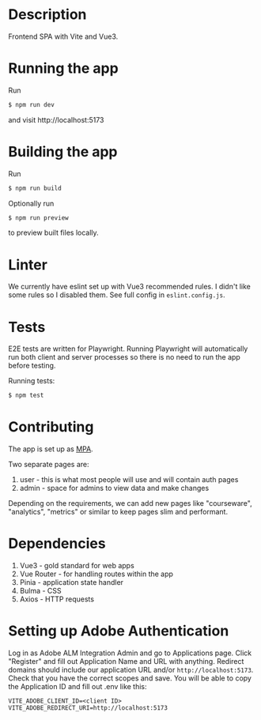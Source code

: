 # Description

Frontend SPA with Vite and Vue3.

# Running the app

Run

```bash
$ npm run dev
```

and visit http://localhost:5173

# Building the app

Run

```bash
$ npm run build
```

Optionally run

```bash
$ npm run preview
```
to preview built files locally.

# Linter

We currently have eslint set up with Vue3 recommended rules. I didn't like some
rules so I disabled them. See full config in `eslint.config.js`.

# Tests

E2E tests are written for Playwright. Running Playwright will automatically run
both client and server processes so there is no need to run the app before testing.

Running tests:

```bash
$ npm test
```

# Contributing

The app is set up as [MPA](https://vitejs.dev/config/shared-options.html#apptype).

Two separate pages are:
1. user - this is what most people will use and will contain auth pages
2. admin - space for admins to view data and make changes

Depending on the requirements, we can add new pages like "courseware",
"analytics", "metrics" or similar to keep pages slim and performant.

# Dependencies

1. Vue3 - gold standard for web apps
2. Vue Router - for handling routes within the app
3. Pinia - application state handler
4. Bulma - CSS
5. Axios - HTTP requests

# Setting up Adobe Authentication

Log in as Adobe ALM Integration Admin and go to Applications page.
Click "Register" and fill out Application Name and URL with anything.
Redirect domains should include our application URL and/or
`http://localhost:5173`. Check that you have the correct scopes and save. You
will be able to copy the Application ID and fill out .env like this:
```
VITE_ADOBE_CLIENT_ID=<client ID>
VITE_ADOBE_REDIRECT_URI=http://localhost:5173
```
